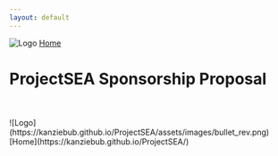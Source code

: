 ```yaml
---
layout: default
---
```


![Logo](https://kanziebub.github.io/ProjectSEA/assets/images/bullet_rev.png)
[Home](https://kanziebub.github.io/ProjectSEA/)

# ProjectSEA Sponsorship Proposal
<br>
<!-- PDF container -->
<div id="proposal-page-container">
    <div id="loading" class="loader"></div>
    <div id="pdf-container"></div>
</div>
<br>
![Logo](https://kanziebub.github.io/ProjectSEA/assets/images/bullet_rev.png)
[Home](https://kanziebub.github.io/ProjectSEA/)
